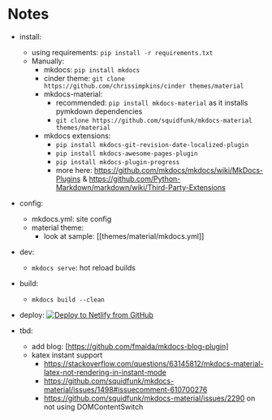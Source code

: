 # Notes

- install:
  - using requirements: `pip install -r requirements.txt`
  - Manually:
    - mkdocs: `pip install mkdocs`
    - cinder theme: `git clone https://github.com/chrissimpkins/cinder themes/material`
    - mkdocs-material:
      - recommended: `pip install mkdocs-material` as it installs pymkdown dependencies
      - `git clone https://github.com/squidfunk/mkdocs-material themes/material`
    - mkdocs extensions:
      - `pip install mkdocs-git-revision-date-localized-plugin`
      - `pip install mkdocs-awesome-pages-plugin`
      - `pip install mkdocs-plugin-progress`
      - more here: <https://github.com/mkdocs/mkdocs/wiki/MkDocs-Plugins> & <https://github.com/Python-Markdown/markdown/wiki/Third-Party-Extensions>

- config:
  - mkdocs.yml: site config
  - material theme:
    - look at sample: [[themes/material/mkdocs.yml]]

- dev:
  - `mkdocs serve`: hot reload builds

- build:
  - `mkdocs build --clean`

- deploy:
  [![Deploy to Netlify from GitHub](https://www.netlify.com/img/deploy/button.svg)](https://app.netlify.com/start/deploy?repository=https://github.com/ikrima/ikrima)

- tbd:
  - add blog: [https://github.com/fmaida/mkdocs-blog-plugin]
  - katex instant support
    - <https://stackoverflow.com/questions/63145812/mkdocs-material-latex-not-rendering-in-instant-mode>
    - <https://github.com/squidfunk/mkdocs-material/issues/1498#issuecomment-610700276>
    - <https://github.com/squidfunk/mkdocs-material/issues/2290> on not using DOMContentSwitch

